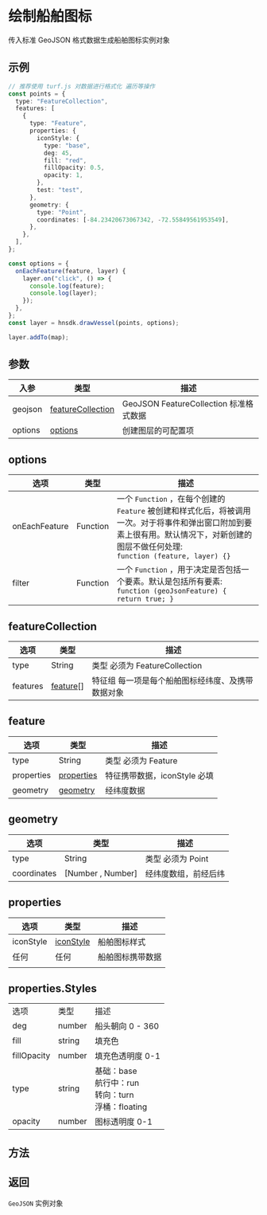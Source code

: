# 绘制船舶图标

传入标准 GeoJSON 格式数据生成船舶图标实例对象

## 示例

```ts
// 推荐使用 turf.js 对数据进行格式化 遍历等操作
const points = {
  type: "FeatureCollection",
  features: [
    {
      type: "Feature",
      properties: {
        iconStyle: {
          type: "base",
          deg: 45,
          fill: "red",
          fillOpacity: 0.5,
          opacity: 1,
        },
        test: "test",
      },
      geometry: {
        type: "Point",
        coordinates: [-84.23420673067342, -72.55849561953549],
      },
    },
  ],
};

const options = {
  onEachFeature(feature, layer) {
    layer.on("click", () => {
      console.log(feature);
      console.log(layer);
    });
  },
};
const layer = hnsdk.drawVessel(points, options);

layer.addTo(map);
```

## 参数

| 入参    | 类型                                    | 描述                                   |
| ------- | --------------------------------------- | -------------------------------------- |
| geojson | [featureCollection](#featureCollection) | GeoJSON FeatureCollection 标准格式数据 |
| options | [options](#options)                     | 创建图层的可配置项                     |

## options

| 选项          | 类型     | 描述                                                         |
| ------------- | -------- | ------------------------------------------------------------ |
| onEachFeature | Function | 一个 `Function` ，在每个创建的 `Feature` 被创建和样式化后，将被调用一次。对于将事件和弹出窗口附加到要素上很有用。默认情况下，对新创建的图层不做任何处理:<br />`function (feature, layer) {}` |
| filter        | Function | 一个 `Function` ，用于决定是否包括一个要素。默认是包括所有要素:<br />`function (geoJsonFeature) { return true; }` |

## featureCollection

| 选项     | 类型                  | 描述                                              |
| -------- | --------------------- | ------------------------------------------------- |
| type     | String                | 类型 必须为 FeatureCollection                     |
| features | [feature](#feature)[] | 特征组 每一项是每个船舶图标经纬度、及携带数据对象 |

## feature

| 选项       | 类型                      | 描述                         |
| ---------- | ------------------------- | ---------------------------- |
| type       | String                    | 类型 必须为 Feature          |
| properties | [properties](#properties) | 特征携带数据，iconStyle 必填 |
| geometry   | [geometry](#geometry)     | 经纬度数据                   |

## geometry

| 选项        | 类型              | 描述                 |
| ----------- | ----------------- | -------------------- |
| type        | String            | 类型 必须为 Point    |
| coordinates | [Number , Number] | 经纬度数组，前经后纬 |

## properties

| 选项      | 类型                    | 描述             |
| --------- | ----------------------- | ---------------- |
| iconStyle | [iconStyle](#iconStyle) | 船舶图标样式     |
| 任何      | 任何                    | 船舶图标携带数据 |
|           |                         |                  |

## properties.Styles

|             |        |                                                                 |
| ----------- | ------ | --------------------------------------------------------------- |
| 选项        | 类型   | 描述                                                            |
| deg         | number | 船头朝向 0 - 360                                                |
| fill        | string | 填充色                                                          |
| fillOpacity | number | 填充色透明度 0-1                                                |
| type        | string | 基础：base<br />航行中：run<br />转向：turn<br />浮桶：floating |
| opacity     | number | 图标透明度 0-1                                                  |

## 方法

<LayerMethodsTable />

## 返回

`GeoJSON` 实例对象

